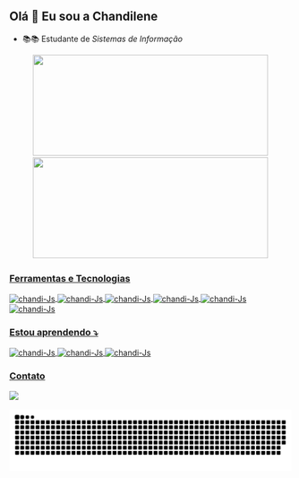 ## Olá 👋 Eu sou a Chandilene 
- 📚📚 Estudante de *Sistemas de Informação*

<div align="center">
  <a href="https://github.com/Chandilene">
  <img height="180em" width="420em" src="https://github-readme-stats.vercel.app/api?username=Chandilene&show_icons=true&theme=dracula&include_all_commits=true&count_private=true"/>
  <img height="180em" width="420em" src="https://github-readme-stats.vercel.app/api/top-langs/?username=Chandilene&layout=compact&langs_count=7&theme=dracula"/>
</div>

### Ferramentas e Tecnologias
<div>
   <img align="center" alt="chandi-Js" height="40" width="50" src="https://cdn.jsdelivr.net/gh/devicons/devicon@latest/icons/html5/html5-original.svg" />
   <img align="center" alt="chandi-Js" height="40" width="50" src="https://cdn.jsdelivr.net/gh/devicons/devicon@latest/icons/css3/css3-original.svg" />
   <img align="center" alt="chandi-Js" height="40" width="50" src="https://cdn.jsdelivr.net/gh/devicons/devicon@latest/icons/javascript/javascript-original.svg" />
  <img align="center" alt="chandi-Js" height="40" width="50" src="https://cdn.jsdelivr.net/gh/devicons/devicon@latest/icons/github/github-original.svg" />
  <img align="center" alt="chandi-Js" height="40" width="50" src="https://cdn.jsdelivr.net/gh/devicons/devicon@latest/icons/git/git-original.svg" />
  <img align="center" alt="chandi-Js" height="40" width="50" src="https://cdn.jsdelivr.net/gh/devicons/devicon@latest/icons/bootstrap/bootstrap-original.svg" />       
<div>

### Estou aprendendo ⤵
<div>
   <img align="center" alt="chandi-Js" height="40" width="50" src="https://cdn.jsdelivr.net/gh/devicons/devicon@latest/icons/java/java-plain.svg" />
   <img align="center" alt="chandi-Js" height="40" width="50" src="https://cdn.jsdelivr.net/gh/devicons/devicon@latest/icons/python/python-original.svg" />
  <img align="center" alt="chandi-Js" height="40" width="50" src="https://cdn.jsdelivr.net/gh/devicons/devicon@latest/icons/eclipse/eclipse-original-wordmark.svg" />         
<div>
  
 ### Contato
 <div>
   <a href="https://www.linkedin.com/in/chandilene-borges-b96138218/" target="_blank"><img loading="lazy" src="https://img.shields.io/badge/-LinkedIn-%230077B5?style=for-the-badge&logo=linkedin&logoColor=white" target="_blank"></a>   
 </div>
 
   ![Snake animation](https://github.com/Chandilene/Chandilene/blob/output/github-contribution-grid-snake.svg)
